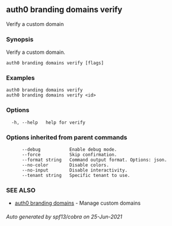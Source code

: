 ## auth0 branding domains verify

Verify a custom domain

### Synopsis

Verify a custom domain.

```
auth0 branding domains verify [flags]
```

### Examples

```
auth0 branding domains verify 
auth0 branding domains verify <id>
```

### Options

```
  -h, --help   help for verify
```

### Options inherited from parent commands

```
      --debug           Enable debug mode.
      --force           Skip confirmation.
      --format string   Command output format. Options: json.
      --no-color        Disable colors.
      --no-input        Disable interactivity.
      --tenant string   Specific tenant to use.
```

### SEE ALSO

* [auth0 branding domains](auth0_branding_domains.md)	 - Manage custom domains

###### Auto generated by spf13/cobra on 25-Jun-2021
